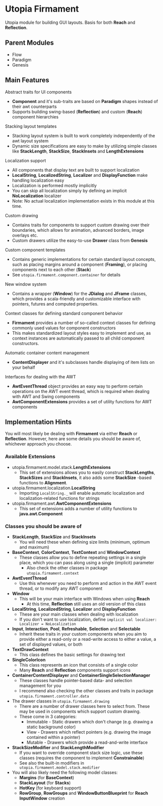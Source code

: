 # Utopia Firmament
Utopia module for building GUI layouts. Basis for both **Reach** and **Reflection**.

## Parent Modules
- Flow
- Paradigm
- Genesis

## Main Features
Abstract traits for UI components
- **Component** and it's sub-traits are based on **Paradigm** shapes instead of their awt counterparts
- Supports building swing-based (**Reflection**) and custom (**Reach**) component hierarchies

Stacking layout templates
- Stacking layout system is built to work completely independently of the awt layout system
- Dynamic size specifications are easy to make by utilizing simple classes like **StackLength**,
  **StackSize**, **StackInsets** and **LengthExtensions**

Localization support
- All components that display text are built to support localization
- **LocalString**, **LocalizedString**, **Localizer** and **DisplayFunction** make handling localization easy
- Localization is performed mostly implicitly
- You can skip all localization simply by defining an implicit **NoLocalization** localizer
- Note: No actual localization implementation exists in this module at this time.

Custom drawing
- Contains traits for components to support custom drawing over their boundaries, which allows for animation,
  advanced borders, image overlays etc.
- Custom drawers utilize the easy-to-use **Drawer** class from **Genesis**

Custom component templates
- Contains generic implementations for certain standard layout concepts, 
  such as placing margins around a component (**Framing**), 
  or placing components next to each other (**Stack**)
- See `utopia.firmament.component.container` for details

New window system
- Contains a wrapper (**Window**) for the **JDialog** and **JFrame** classes, which provides a scala-friendly and 
  customizable interface with pointers, futures and computed properties.

Context classes for defining standard component behavior
- **Firmament** provides a number of so-called context classes for defining commonly used values for 
  component constructors
- This makes standardized layout styles easy to implement and use, 
  as context instances are automatically passed to all child component constructors.

Automatic container content management
- **ContentDisplayer** and it's subclasses handle displaying of item lists on your behalf

Interfaces for dealing with the AWT
- **AwtEventThread** object provides an easy way to perform certain operations on the AWT event thread, 
  which is required when dealing with AWT and Swing components
- **AwtComponentExtensions** provides a set of utility functions for AWT components

## Implementation Hints
You will most likely be dealing with **Firmament** via either **Reach** or **Reflection**. 
However, here are some details you should be aware of, whichever approach you choose.

### Available Extensions
- utopia.firmament.model.stack.**LengthExtensions**
  - This set of extensions allows you to easily construct **StackLengths**, **StackSizes** and **StackInsets**, 
    it also adds some **StackSize** -based functions to **Alignment**. 
- utopia.firmament.localization.**LocalString**
  - Importing `LocalString._` will enable automatic localization and localization-related functions for strings
- utopia.firmament.awt.**AwtComponentExtensions**
  - This set of extensions adds a number of utility functions to **java.awt.Component**

### Classes you should be aware of
- **StackLength**, **StackSize** and **StackInsets**
  - You will need these when defining size limits (minimum, optimum and maximum)
- **BaseContext**, **ColorContext**, **TextContext** and **WindowContext**
  - These classes allow you to define 
    repeating settings in a single place, which you can pass along using a single (implicit) parameter
    - Also check the other classes in package `utopia.firmament.context`
- **AwtEventThread**
  - Use this whenever you need to perform and action in the AWT event thread, or to modify any AWT component
- **Window**
  - This will be your main interface with Windows when using **Reach**
    - At this time, **Reflection** still uses an old version of this class
- **LocalString**, **LocalizedString**, **Localizer** and **DisplayFunction**
  - These are your main classes when dealing with localization
  - If you don't want to use localization, define `implicit val localizer: Localizer = NoLocalization`
- **Input**, **Interaction**, **Pool**, **Refreshable**, **Selection** and **Selectable**
  - Inherit these traits in your custom components when you aim to provide either a read-only or a read-write access 
  to either a value, a set of displayed values, or both
- **TextDrawContext**
  - This class defines the basic settings for drawing text
- **SingleColorIcon**
  - This class represents an icon that consists of a single color
  - Many **Reach** and **Reflection** components support icons
- **ContainerContentDisplayer** and **ContainerSingleSelectionManager**
  - These classes handle pointer-based data- and selection management for you
  - I recommend also checking the other classes and traits in package `utopia.firmament.controller.data`
- The drawer classes in `utopia.firmament.drawing`
  - There are a number of drawer classes here to select from. These may be used in components which support 
    custom drawing.
  - These come in 3 categories:
    - Immutable - Static drawers which don't change (e.g. drawing a static background color)
    - View - Drawers which reflect pointers (e.g. drawing the image contained within a pointer)
    - Mutable - Drawers which provide a read-and-write interface
- **StackSizeModifier** and **StackLengthModifier**
  - If you want to override component stack size logic, use these classes 
    (requires the component to implement **Constrainable**)
  - See also the built-in modifiers in` utopia.firmament.model.stack.modifier`
- You will also likely need the following model classes:
  - **Margins** (for **BaseContext**)
  - **StackLayout** (for **Stacks**)
  - **HotKey** (for keyboard support)
  - **RowGroup**, **RowGroups** and **WindowButtonBlueprint** for **Reach** **InputWindow** creation